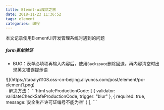 ```yaml
---
title: Elemnt-ui爬坑之旅
date: 2018-11-23 11:36:52
tags: element
categories: 编程
---
```

本文记录使用ElementUI开发管理系统时遇到的问题

<!-- more -->

##### form表单验证
- BUG：表单必填项再输入内容后，使用`Backspace`删除回退，再内容清空时出现英文错误提示语
<div>![](https://taoaiyi1108.oss-cn-beijing.aliyuncs.com/post/element/pc-element1.png)</div>
- 解决方法：
```html
   safeProductionCode: [
     {
        validator: validateCheckSafeProductionCode,
        trigger: "blur"
     },
     {
        required: true,
        message:'安全生产许可证编号不能为空' 
        <!--必须要有 message 提示信息 就会出现英文错位提示语-->
     }
   ],
```